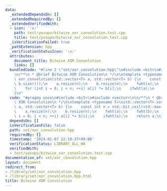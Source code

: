 ```yaml
---
data:
  _extendedDependsOn: []
  _extendedRequiredBy: []
  _extendedVerifiedWith:
  - icon: ':x:'
    path: test/yosupo/bitwise_xor_convolution.test.cpp
    title: test/yosupo/bitwise_xor_convolution.test.cpp
  _isVerificationFailed: true
  _pathExtension: hpp
  _verificationStatusIcon: ':x:'
  attributes:
    document_title: Bitwise XOR Convolution
    links: []
  bundledCode: "#line 2 \"set/xor_convolution.hpp\"\n#include <bit>\n#include <vector>\n\
    \n/**\n * @brief Bitwise XOR Convolution\n */\n\ntemplate <typename T>\nstd::vector<T>\
    \ xor_convolution(std::vector<T> a, std::vector<T> b) {\n    const int n = std::bit_ceil(std::max(a.size(),\
    \ b.size()));\n    a.resize(n);\n    b.resize(n);\n    fwht(a);\n    fwht(b);\n\
    \    for (int i = 0; i < n; ++i) a[i] *= b[i];\n    ifwht(a);\n    return a;\n\
    }\n"
  code: "#pragma once\n#include <bit>\n#include <vector>\n\n/**\n * @brief Bitwise\
    \ XOR Convolution\n */\n\ntemplate <typename T>\nstd::vector<T> xor_convolution(std::vector<T>\
    \ a, std::vector<T> b) {\n    const int n = std::bit_ceil(std::max(a.size(), b.size()));\n\
    \    a.resize(n);\n    b.resize(n);\n    fwht(a);\n    fwht(b);\n    for (int\
    \ i = 0; i < n; ++i) a[i] *= b[i];\n    ifwht(a);\n    return a;\n}"
  dependsOn: []
  isVerificationFile: false
  path: set/xor_convolution.hpp
  requiredBy: []
  timestamp: '2024-01-07 12:10:37+09:00'
  verificationStatus: LIBRARY_ALL_WA
  verifiedWith:
  - test/yosupo/bitwise_xor_convolution.test.cpp
documentation_of: set/xor_convolution.hpp
layout: document
redirect_from:
- /library/set/xor_convolution.hpp
- /library/set/xor_convolution.hpp.html
title: Bitwise XOR Convolution
---
```

